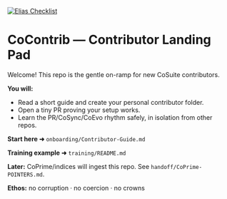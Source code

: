 [![Elias Checklist](https://img.shields.io/badge/Elias-Checklist-blue)](https://github.com/rickballard/CoContrib/blob/main/contributors/elias/ONBOARDING_CHECKLIST.md)

# CoContrib — Contributor Landing Pad

Welcome! This repo is the gentle on-ramp for new CoSuite contributors.

**You will:**
- Read a short guide and create your personal contributor folder.
- Open a tiny PR proving your setup works.
- Learn the PR/CoSync/CoEvo rhythm safely, in isolation from other repos.

**Start here ➜** `onboarding/Contributor-Guide.md`

**Training example ➜** `training/README.md`

**Later:** CoPrime/indices will ingest this repo. See `handoff/CoPrime-POINTERS.md`.

**Ethos:** no corruption · no coercion · no crowns

